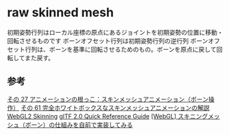 # raw skinned mesh

初期姿勢行列はローカル座標の原点にあるジョイントを初期姿勢の位置に移動・回転させるものです
ボーンオフセット行列は初期姿勢行列の逆行列
ボーンオフセット行列は、ボーンを基準に回転させるためのもの。ボーンを原点に戻して回転してまた戻す。

## 参考

[その 27 アニメーションの根っこ：スキンメッシュアニメーション（ボーン操作）](http://marupeke296.com/DXG_No27_SkinMeshAnimation.html)
[その 61 完全ホワイトボックスなスキンメッシュアニメーションの解説](http://marupeke296.com/DXG_No61_WhiteBoxSkinMeshAnimation.html)
[WebGL2 Skinning](https://webgl2fundamentals.org/webgl/lessons/webgl-skinning.html)
[glTF 2.0 Quick Reference Guide](https://www.khronos.org/files/gltf20-reference-guide.pdf)
[[WebGL] スキニングメッシュ（ボーン）の仕組みを自前で実装してみる](https://qiita.com/edo_m18/items/31ee6cbc3b3ff22013ae)
